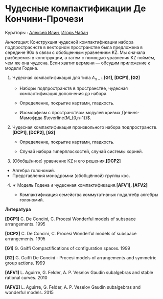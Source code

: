 # Чудесные компактификации Де Кончини-Прочези

Кураторы : [Алексей Илин](mailto:aiilin@hse.ru), [Игорь Чабан](mailto:miraishihara@gmail.com)

*Аннотация*: Конструкция чудесной компактификации набора подпростраснств в векторном пространстве была предложена в середине 90х в связи с обобщенным уравнением KZ.
Мы сначала разберемся в конструкции, а затем с помощью уравнения KZ поймём, чем же она чудесна.
Если хватит вермени — обсудим приложение к модели Годена.

1. Чудесная компактификация для типа $A_{n-1}$.**[G1],
[DCP1], [G2]**

   - Наборы подпространств в пространстве, чудесная компактификация дополнения до набора.

   - Определение, покрытие картами, гладкость.

   - Изоморфизм с пространством модулей кривых Делиня-Мамофрда $\overline{M_{0,n-1}}$.

2. Чудесная компактификация произвольного набора подпространств. **[DCP1], [DCP2], [G2]**
 
   - Определение, покрытие картами, гладкость.

   - Случай набора гиперплоскостей, случай системы корней.

3. (Обобщённое) уравнение KZ и его решения.**[DCP2]**
  - Алгебра голономий.
  - Представления монодромии (обобщённой) группы кос. 

4. ∗ Модель Годена и чудеснная компактификация.**[AFV1], [AFV2]**

   - Компактификация семейства коммутативных подалгебр алгебры голономий.
      
**Литература**

**[DCP1]** C. De Concini, C. Procesi Wonderful models of subspace arrangements. 1995

**[DCP2]** C. De Concini, C. Procesi Wonderful models of subspace arrangements. 1995

**[G1]** G. Gaiffi Compactifications of configuration spaces. 1999

**[G2]** G. Gaiffi De Concini - Procesi models of arrangements and symmetric group actions. 1999

**[AFV1]** L. Aguirre, G. Felder, A. P. Veselov Gaudin subalgebras and stable rational curves. 2010

**[AFV2]** L. Aguirre, G. Felder, A. P. Veselov Gaudin subalgebras and wonderful models. 2015
